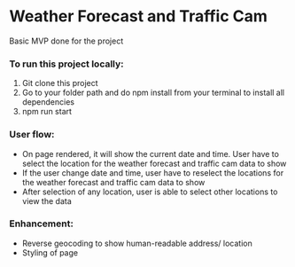 # Weather Forecast and Traffic Cam

Basic MVP done for the project

### To run this project locally:

1. Git clone this project
2. Go to your folder path and do npm install from your terminal to install all dependencies
3. npm run start

### User flow:

- On page rendered, it will show the current date and time. User have to select the location for the weather forecast and traffic cam data to show
- If the user change date and time, user have to reselect the locations for the weather forecast and traffic cam data to show
- After selection of any location, user is able to select other locations to view the data

### Enhancement:

- Reverse geocoding to show human-readable address/ location
- Styling of page
